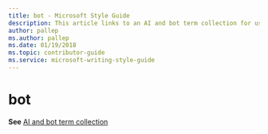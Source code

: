 ```yaml
---
title: bot - Microsoft Style Guide
description: This article links to an AI and bot term collection for using the word bot in accordance with Microsoft style guidelines.
author: pallep
ms.author: pallep
ms.date: 01/19/2018
ms.topic: contributor-guide
ms.service: microsoft-writing-style-guide
---
```


# bot

**See** [AI and bot term collection](~/a-z-word-list-term-collections/term-collections/ai-bot-terms.md)
